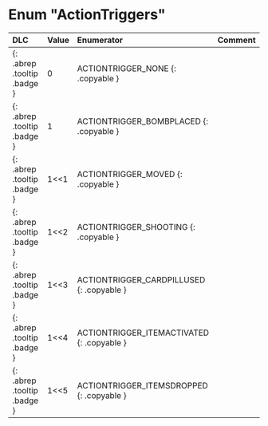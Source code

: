 # Enum "ActionTriggers"
|DLC|Value|Enumerator|Comment|
|:--|:--|:--|:--|
|[ ](#){: .abrep .tooltip .badge }|0 |ACTIONTRIGGER_NONE {: .copyable } |  | 
|[ ](#){: .abrep .tooltip .badge }|1 |ACTIONTRIGGER_BOMBPLACED {: .copyable } |  | 
|[ ](#){: .abrep .tooltip .badge }|1<<1 |ACTIONTRIGGER_MOVED {: .copyable } |  | 
|[ ](#){: .abrep .tooltip .badge }|1<<2 |ACTIONTRIGGER_SHOOTING {: .copyable } |  | 
|[ ](#){: .abrep .tooltip .badge }|1<<3 |ACTIONTRIGGER_CARDPILLUSED {: .copyable } |  | 
|[ ](#){: .abrep .tooltip .badge }|1<<4 |ACTIONTRIGGER_ITEMACTIVATED {: .copyable } |  | 
|[ ](#){: .abrep .tooltip .badge }|1<<5 |ACTIONTRIGGER_ITEMSDROPPED {: .copyable } |  | 